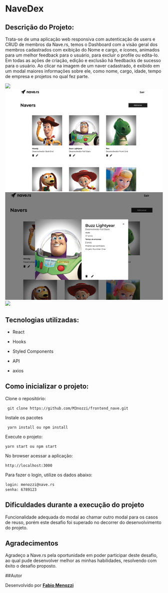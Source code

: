 <h1>  NaveDex </h1>

## Descrição do Projeto:

Trata-se de uma aplicação web responsiva com autenticação de users e CRUD de membros da Nave.rs, temos o Dashboard com a visão geral dos membros cadastrados com exibição do Nome e cargo, e ícones, animados para um melhor feedback para o usuário, para excluir o profile ou edita-lo. Em todas as ações de criação, edição e exclusão há feedbacks de sucesso para o usuário. Ao clicar na imagem de um naver cadastrado, é exibido em um modal maiores informações sobre ele, como  nome, cargo, idade, tempo de empresa e projetos no qual fez parte. 

<img src="https://res.cloudinary.com/menozzi/image/upload/v1602168878/Screen_Shot_2020-10-08_at_11.54.04_uihrzz.png">
<br/>
<img src="./src/assets/project/page1.png">
<img src="./src/assets/project/page2.png">
<img src="https://res.cloudinary.com/menozzi/image/upload/v1602169024/page3_enxhwo.png">

## Tecnologias utilizadas:

- React 

- Hooks

- Styled Components

- API

- axios
 
## Como inicializar o projeto:

Clone  o repositório: 
```
 git clone https://github.com/M3nozzi/frontend_nave.git
```
Instale os pacotes
```
 yarn install ou npm install
```

Execute o projeto:
```
yarn start ou npm start
```
No browser acessar a aplicação:
```
http://localhost:3000
```
Para fazer o login, utilize os dados abaixo:
```
login: menozzi@nave.rs
senha: 6789123
```
## Dificuldades durante a execução do projeto

Funcionalidade adequada do modal ao chamar outro modal para os casos de reuso, porém este desafio foi superado no decorrer do desenvolvimento do projeto.

## Agradecimentos

Agradeço a Nave.rs pela oportunidade em poder participar deste desafio, ao qual pude desenvolver melhor as minhas habilidades, resolvendo com êxito o desafio proposto.

##Autor

Desenvolvido por [**Fabio Menozzi**](https://www.linkedin.com/in/menozzi-fabio/)
